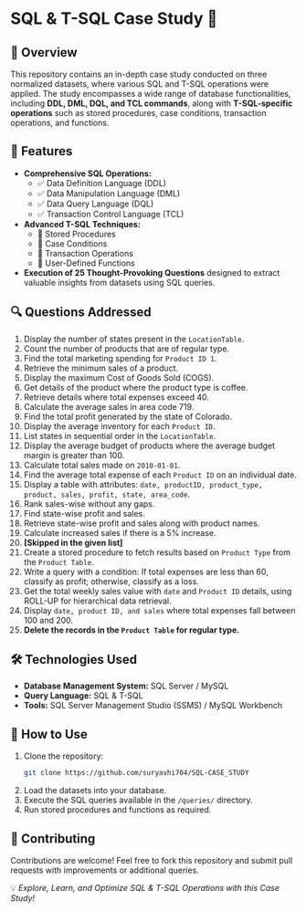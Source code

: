 # SQL & T-SQL Case Study 🚀

## 📌 Overview
This repository contains an in-depth case study conducted on three normalized datasets, where various SQL and T-SQL operations were applied. The study encompasses a wide range of database functionalities, including **DDL, DML, DQL, and TCL commands**, along with **T-SQL-specific operations** such as stored procedures, case conditions, transaction operations, and functions.

## 🎯 Features
- **Comprehensive SQL Operations:**
  - ✅ Data Definition Language (DDL)
  - ✅ Data Manipulation Language (DML)
  - ✅ Data Query Language (DQL)
  - ✅ Transaction Control Language (TCL)
- **Advanced T-SQL Techniques:**
  - 🔹 Stored Procedures
  - 🔹 Case Conditions
  - 🔹 Transaction Operations
  - 🔹 User-Defined Functions
- **Execution of 25 Thought-Provoking Questions** designed to extract valuable insights from datasets using SQL queries.

## 🔍 Questions Addressed
1. Display the number of states present in the `LocationTable`.
2. Count the number of products that are of regular type.
3. Find the total marketing spending for `Product ID 1`.
4. Retrieve the minimum sales of a product.
5. Display the maximum Cost of Goods Sold (COGS).
6. Get details of the product where the product type is coffee.
7. Retrieve details where total expenses exceed 40.
8. Calculate the average sales in area code 719.
9. Find the total profit generated by the state of Colorado.
10. Display the average inventory for each `Product ID`.
11. List states in sequential order in the `LocationTable`.
12. Display the average budget of products where the average budget margin is greater than 100.
13. Calculate total sales made on `2010-01-01`.
14. Find the average total expense of each `Product ID` on an individual date.
15. Display a table with attributes: `date, productID, product_type, product, sales, profit, state, area_code`.
16. Rank sales-wise without any gaps.
17. Find state-wise profit and sales.
18. Retrieve state-wise profit and sales along with product names.
19. Calculate increased sales if there is a 5% increase.
20. **[Skipped in the given list]**
21. Create a stored procedure to fetch results based on `Product Type` from the `Product Table`.
22. Write a query with a condition: If total expenses are less than 60, classify as profit; otherwise, classify as a loss.
23. Get the total weekly sales value with `date` and `Product ID` details, using ROLL-UP for hierarchical data retrieval.
24. Display `date, product ID, and sales` where total expenses fall between 100 and 200.
25. **Delete the records in the `Product Table` for regular type.**

## 🛠️ Technologies Used
- **Database Management System:** SQL Server / MySQL
- **Query Language:** SQL & T-SQL
- **Tools:** SQL Server Management Studio (SSMS) / MySQL Workbench




## 🚀 How to Use
1. Clone the repository:
   ```sh
   git clone https://github.com/suryavhi704/SQL-CASE_STUDY
   ```
2. Load the datasets into your database.
3. Execute the SQL queries available in the `/queries/` directory.
4. Run stored procedures and functions as required.

## 🤝 Contributing
Contributions are welcome! Feel free to fork this repository and submit pull requests with improvements or additional queries.



💡 *Explore, Learn, and Optimize SQL & T-SQL Operations with this Case Study!*

